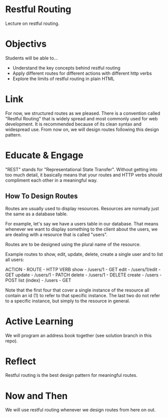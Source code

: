 # Restful Routing
Lecture on restful routing.

# Objectivs
Students will be able to...

- Understand the key concepts behind restful routing
- Apply different routes for different actions with different http verbs
- Explore the limits of restful routing in plain HTML

# Link
For now, we structured routes as we pleased. There is a convention called "Restful Routing" that is widely spread and most commonly used for web development. It is recommended because of its clean syntax and widespread use. From now on, we will design routes following this design pattern.

# Educate & Engage
"REST" stands for "Representational State Transfer". Without getting into too much detail, it basically means that your routes and HTTP verbs should compliment each other in a meaningful way.

## How To Design Routes
Routes are usually used to display resources. Resources are normally just the same as a database table.

For example, let's say we have a users table in our database. That means whenever we want to display something to the client about the users, we are dealing with a resource that is called "users".

Routes are to be designed using the plural name of the resource.

Example routes to show, edit, update, delete, create a single user and to list all users:

ACTION - ROUTE - HTTP VERB
show - /users/1 - GET
edit - /users/1/edit - GET
update - /users/1 - PATCH
delete - /users/1 - DELETE
create - /users - POST
list (index) - /users - GET

Note that the first four that cover a single instance of the resource all contain an id (1) to refer to that specific instance. The last two do not refer to a specific instance, but simply to the resource in general.

# Active Learning
We will program an address book together (see solution branch in this repo).

# Reflect
Restful routing is the best design pattern for meaningful routes.

# Now and Then
We will use restful routing whenever we design routes from here on out.
